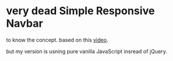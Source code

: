 # very dead Simple Responsive Navbar

to know the concept. based on this [video](https://www.youtube.com/watch?v=XZsuI5wyRzs).


but my version is usning pure vanilla JavaScript insread of jQuery.
